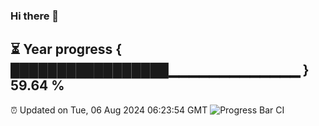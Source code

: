 ### Hi there 👋
⏳ Year progress { █████████████████▁▁▁▁▁▁▁▁▁▁▁▁▁ } 59.64 %
---
⏰ Updated on Tue, 06 Aug 2024 06:23:54 GMT
![Progress Bar CI](https://github.com/liununu/liununu/workflows/Progress%20Bar%20CI/badge.svg)
